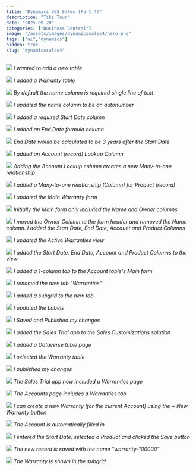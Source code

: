 ```yaml
---
title: "Dynamics 365 Sales (Part 4)"
description: "Tiki Tour"
date: "2025-09-20"
categories: ["Business Central"]
image: "/assets/images/dynamicssales4/hero.png"
tags: ["ai","dynamics"]
hidden: true
slug: "dynamicssales4"
---
```




![](/assets/images/dynamicssales4/screenshot-2023-10-21-at-5.00.51-pm-2136x915.png)
*I wanted to add a new table*

![](/assets/images/dynamicssales4/screenshot-2023-10-21-at-5.02.03-pm-2136x1220.png)
*I added a Warranty table*

![](/assets/images/dynamicssales4/screenshot-2023-10-21-at-5.02.34-pm-2136x1227.png)
*By default the name column is required single line of text*

![](/assets/images/dynamicssales4/screenshot-2023-10-21-at-5.04.08-pm-2136x1222.png)
*I updated the name column to be an autonumber*

![](/assets/images/dynamicssales4/screenshot-2023-10-21-at-5.05.39-pm-2136x1272.png)
*I added a required Start Date column*

![](/assets/images/dynamicssales4/screenshot-2023-10-21-at-5.06.51-pm-2136x1273.png)
*I added an End Date formula column*

![](/assets/images/dynamicssales4/screenshot-2023-10-21-at-5.07.27-pm-2136x1274.png)
*End Date would be calculated to be 3 years after the Start Date*

![](/assets/images/dynamicssales4/screenshot-2023-10-21-at-5.08.10-pm-2136x1272.png)
*I added an Account (record) Lookup Column*

![](/assets/images/dynamicssales4/screenshot-2023-10-21-at-5.08.51-pm-2136x1276.png)
*Adding the Account Lookup column creates a new Many-to-one relationship*

![](/assets/images/dynamicssales4/screenshot-2023-10-21-at-5.09.57-pm-2136x1270.png)
*I added a Many-to-one relationship (Column) for Product (record)*

![](/assets/images/dynamicssales4/screenshot-2023-10-21-at-5.10.55-pm-2136x1128.png)
*I updated the Main Warranty form*

![](/assets/images/dynamicssales4/screenshot-2023-10-21-at-5.11.17-pm-2136x1274.png)
*Initially the Main form only included the Name and Owner columns*

![](/assets/images/dynamicssales4/screenshot-2023-10-21-at-5.16.00-pm-2136x1292.png)
*I moved the Owner Column to the form header and removed the Name column. I added the Start Date, End Date, Account and Product Columns*

![](/assets/images/dynamicssales4/screenshot-2023-10-21-at-5.17.19-pm-2136x896.png)
*I updated the Active Warranties view*

![](/assets/images/dynamicssales4/screenshot-2023-10-21-at-5.18.11-pm-2136x581.png)
*I added the Start Date, End Date, Account and Product Columns to the view*

![](/assets/images/dynamicssales4/screenshot-2023-10-21-at-5.19.18-pm-2136x855.png)
*I added a 1-column tab to the Account table's Main form*

![](/assets/images/dynamicssales4/screenshot-2023-10-21-at-5.19.42-pm-2136x1293.png)
*I renamed the new tab "Warranties"*

![](/assets/images/dynamicssales4/screenshot-2023-10-21-at-5.20.13-pm-2136x1292.png)
*I added a subgrid to the new tab*

![](/assets/images/dynamicssales4/screenshot-2023-10-21-at-5.20.56-pm-2136x1289.png)
*I updated the Labels*

![](/assets/images/dynamicssales4/screenshot-2023-10-21-at-5.21.10-pm-2136x322.png)
*I Saved and Published my changes*

![](/assets/images/dynamicssales4/screenshot-2023-10-21-at-5.23.44-pm-2136x1292.png)
*I added the Sales Trial app to the Sales Customizations solution*

![](/assets/images/dynamicssales4/screenshot-2023-10-21-at-5.24.32-pm-2136x1291.png)
*I added a Dataverse table page*

![](/assets/images/dynamicssales4/screenshot-2023-10-21-at-5.24.50-pm-2136x1290.png)
*I selected the Warranty table*

![](/assets/images/dynamicssales4/screenshot-2023-10-21-at-5.25.07-pm-2136x686.png)
*I published my changes*

![](/assets/images/dynamicssales4/screenshot-2023-10-21-at-5.26.02-pm-2136x1087.png)
*The Sales Trial app now included a Warranties page*

![](/assets/images/dynamicssales4/screenshot-2023-10-21-at-5.27.01-pm-2136x1245.png)
*The Accounts page includes a Warranties tab*

![](/assets/images/dynamicssales4/screenshot-2023-10-21-at-5.27.15-pm-2136x1243.png)
*I can create a new Warranty (for the current Account) using the + New Warranty button*

![](/assets/images/dynamicssales4/screenshot-2023-10-21-at-5.27.27-pm-2136x1020.png)
*The Account is automatically filled in*

![](/assets/images/dynamicssales4/screenshot-2023-10-21-at-5.27.50-pm-2136x1141.png)
*I entered the Start Date, selected a Product and clicked the Save button*

![](/assets/images/dynamicssales4/screenshot-2023-10-21-at-5.28.03-pm-2136x1083.png)
*The new record is saved with the name "warranty-100000"*

![](/assets/images/dynamicssales4/screenshot-2023-10-21-at-5.28.19-pm-2136x1239.png)
*The Warranty is shown in the subgrid*
